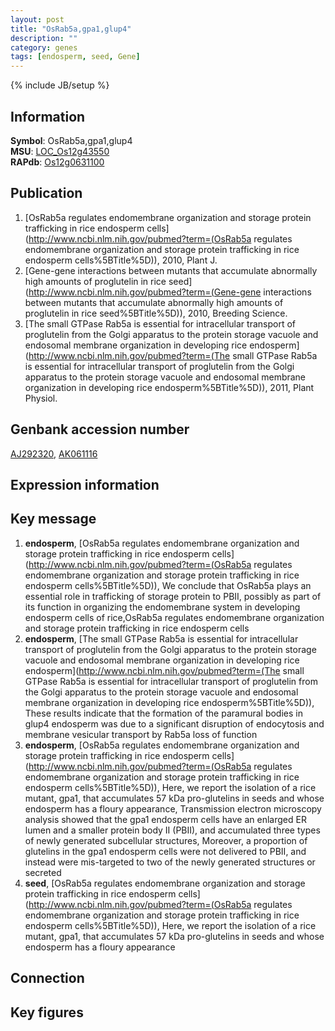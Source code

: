 ```yaml
---
layout: post
title: "OsRab5a,gpa1,glup4"
description: ""
category: genes
tags: [endosperm, seed, Gene]
---
```

{% include JB/setup %}

## Information
__Symbol__: OsRab5a,gpa1,glup4  
__MSU__: [LOC_Os12g43550](http://rice.plantbiology.msu.edu/cgi-bin/ORF_infopage.cgi?orf=LOC_Os12g43550)  
__RAPdb__: [Os12g0631100](http://rapdb.dna.affrc.go.jp/viewer/gbrowse_details/irgsp1?name=Os12g0631100)  

## Publication
1. [OsRab5a regulates endomembrane organization and storage protein trafficking in rice endosperm cells](http://www.ncbi.nlm.nih.gov/pubmed?term=(OsRab5a regulates endomembrane organization and storage protein trafficking in rice endosperm cells%5BTitle%5D)), 2010, Plant J.
2. [Gene-gene interactions between mutants that accumulate abnormally high amounts of proglutelin in rice seed](http://www.ncbi.nlm.nih.gov/pubmed?term=(Gene-gene interactions between mutants that accumulate abnormally high amounts of proglutelin in rice seed%5BTitle%5D)), 2010, Breeding Science.
3. [The small GTPase Rab5a is essential for intracellular transport of proglutelin from the Golgi apparatus to the protein storage vacuole and endosomal membrane organization in developing rice endosperm](http://www.ncbi.nlm.nih.gov/pubmed?term=(The small GTPase Rab5a is essential for intracellular transport of proglutelin from the Golgi apparatus to the protein storage vacuole and endosomal membrane organization in developing rice endosperm%5BTitle%5D)), 2011, Plant Physiol.

## Genbank accession number
[AJ292320](http://www.ncbi.nlm.nih.gov/nuccore/AJ292320), [AK061116](http://www.ncbi.nlm.nih.gov/nuccore/AK061116)

## Expression information

## Key message
1. __endosperm__, [OsRab5a regulates endomembrane organization and storage protein trafficking in rice endosperm cells](http://www.ncbi.nlm.nih.gov/pubmed?term=(OsRab5a regulates endomembrane organization and storage protein trafficking in rice endosperm cells%5BTitle%5D)),  We conclude that OsRab5a plays an essential role in trafficking of storage protein to PBII, possibly as part of its function in organizing the endomembrane system in developing endosperm cells of rice,OsRab5a regulates endomembrane organization and storage protein trafficking in rice endosperm cells
2. __endosperm__, [The small GTPase Rab5a is essential for intracellular transport of proglutelin from the Golgi apparatus to the protein storage vacuole and endosomal membrane organization in developing rice endosperm](http://www.ncbi.nlm.nih.gov/pubmed?term=(The small GTPase Rab5a is essential for intracellular transport of proglutelin from the Golgi apparatus to the protein storage vacuole and endosomal membrane organization in developing rice endosperm%5BTitle%5D)),  These results indicate that the formation of the paramural bodies in glup4 endosperm was due to a significant disruption of endocytosis and membrane vesicular transport by Rab5a loss of function
3. __endosperm__, [OsRab5a regulates endomembrane organization and storage protein trafficking in rice endosperm cells](http://www.ncbi.nlm.nih.gov/pubmed?term=(OsRab5a regulates endomembrane organization and storage protein trafficking in rice endosperm cells%5BTitle%5D)),  Here, we report the isolation of a rice mutant, gpa1, that accumulates 57 kDa pro-glutelins in seeds and whose endosperm has a floury appearance, Transmission electron microscopy analysis showed that the gpa1 endosperm cells have an enlarged ER lumen and a smaller protein body II (PBII), and accumulated three types of newly generated subcellular structures, Moreover, a proportion of glutelins in the gpa1 endosperm cells were not delivered to PBII, and instead were mis-targeted to two of the newly generated structures or secreted
4. __seed__, [OsRab5a regulates endomembrane organization and storage protein trafficking in rice endosperm cells](http://www.ncbi.nlm.nih.gov/pubmed?term=(OsRab5a regulates endomembrane organization and storage protein trafficking in rice endosperm cells%5BTitle%5D)),  Here, we report the isolation of a rice mutant, gpa1, that accumulates 57 kDa pro-glutelins in seeds and whose endosperm has a floury appearance

## Connection

## Key figures


